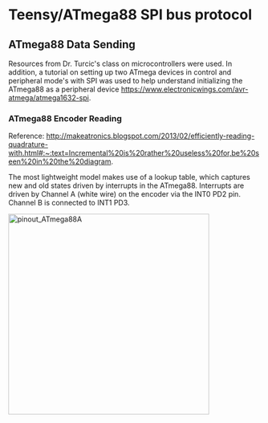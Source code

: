 # Teensy/ATmega88 SPI bus protocol

## ATmega88 Data Sending

Resources from Dr. Turcic's class on microcontrollers were used. In addition, a tutorial on setting up two ATmega devices in control and peripheral mode's with SPI was used to help understand initializing the ATmega88 as a peripheral device https://www.electronicwings.com/avr-atmega/atmega1632-spi.

### ATmega88 Encoder Reading

Reference: http://makeatronics.blogspot.com/2013/02/efficiently-reading-quadrature-with.html#:~:text=Incremental%20is%20rather%20useless%20for,be%20seen%20in%20the%20diagram.

The most lightweight model makes use of a lookup table, which captures new and old states driven by interrupts in the ATmega88. 
Interrupts are driven by Channel A (white wire) on the encoder via the INT0 PD2 pin. 
Channel B is connected to INT1 PD3.

<img width="400" alt="pinout_ATmega88A" src="https://github.com/user-attachments/assets/3362d00e-f0fe-462f-a3a9-997535e18fd8" />


